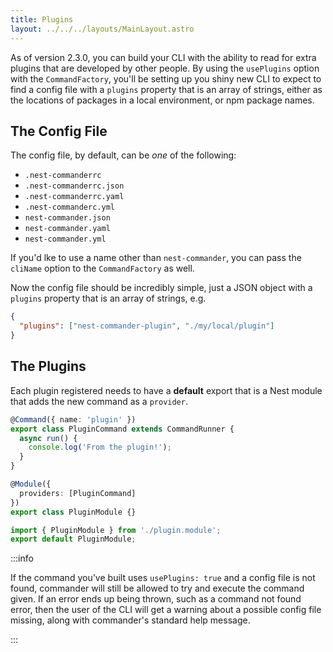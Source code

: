 ```yaml
---
title: Plugins
layout: ../../../layouts/MainLayout.astro
---
```


As of version 2.3.0, you can build your CLI with the ability to read for extra plugins that are
developed by other people. By using the `usePlugins` option with the `CommandFactory`, you'll be
setting up you shiny new CLI to expect to find a config file with a `plugins` property that is an
array of strings, either as the locations of packages in a local environment, or npm package names.

## The Config File

The config file, by default, can be _one_ of the following:

- `.nest-commanderrc`
- `.nest-commanderrc.json`
- `.nest-commanderrc.yaml`
- `.nest-commanderc.yml`
- `nest-commander.json`
- `nest-commander.yaml`
- `nest-commander.yml`

If you'd lke to use a name other than `nest-commander`, you can pass the `cliName` option to the
`CommandFactory` as well.

Now the config file should be incredibly simple, just a JSON object with a `plugins` property that
is an array of strings, e.g.

```json
{
  "plugins": ["nest-commander-plugin", "./my/local/plugin"]
}
```

## The Plugins

Each plugin registered needs to have a **default** export that is a Nest module that adds the new
command as a `provider`.

```ts title=src/plugin.command.ts
@Command({ name: 'plugin' })
export class PluginCommand extends CommandRunner {
  async run() {
    console.log('From the plugin!');
  }
}
```

```ts title=src/plugin.module.ts
@Module({
  providers: [PluginCommand]
})
export class PluginModule {}
```

```ts title=src/index.ts
import { PluginModule } from './plugin.module';
export default PluginModule;
```

:::info

If the command you've built uses `usePlugins: true` and a config file is not found, commander will
still be allowed to try and execute the command given. If an error ends up being thrown, such as a
command not found error, then the user of the CLI will get a warning about a possible config file
missing, along with commander's standard help message.

:::
